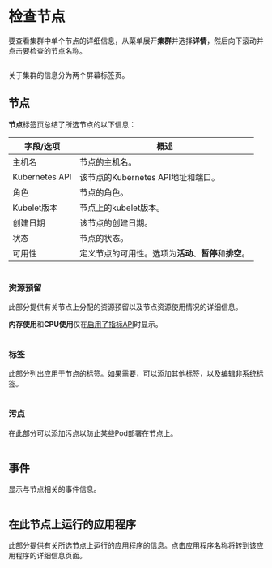 # 检查节点

要查看集群中单个节点的详细信息，从菜单展开**集群**并选择**详情**，然后向下滚动并点击要检查的节点名称。

<figure><img src="../..//assets/2.20-kubernetes-cluster-node-inspect.gif" alt=""><figcaption></figcaption></figure>

关于集群的信息分为两个屏幕标签页。

## 节点

**节点**标签页总结了所选节点的以下信息：

| 字段/选项    | 概述                                                                               |
| ------------ | ---------------------------------------------------------------------------------- |
| 主机名       | 节点的主机名。                                                                     |
| Kubernetes API | 该节点的Kubernetes API地址和端口。                                                 |
| 角色         | 节点的角色。                                                                       |
| Kubelet版本  | 节点上的kubelet版本。                                                              |
| 创建日期     | 该节点的创建日期。                                                                 |
| 状态         | 节点的状态。                                                                       |
| 可用性       | 定义节点的可用性。选项为**活动**、**暂停**和**排空**。                             |

<figure><img src="../..//assets/2.15-k8s-cluster-node-details.png" alt=""><figcaption></figcaption></figure>

### 资源预留

此部分提供有关节点上分配的资源预留以及节点资源使用情况的详细信息。

**内存使用**和**CPU使用**仅在[启用了指标API](setup.md#enable-features-using-metrics-server)时显示。

<figure><img src="../..//assets/2.15-k8s-cluster-node-resource.png" alt=""><figcaption></figcaption></figure>

### 标签

此部分列出应用于节点的标签。如果需要，可以添加其他标签，以及编辑非系统标签。

<figure><img src="../..//assets/2.15-k8s-cluster-node-labels.png" alt=""><figcaption></figcaption></figure>

### 污点

在此部分可以添加污点以防止某些Pod部署在节点上。

<figure><img src="../..//assets/2.15-k8s-cluster-node-taints.png" alt=""><figcaption></figcaption></figure>

## 事件

显示与节点相关的事件信息。

<figure><img src="../..//assets/2.15-k8s-cluster-node-events.png" alt=""><figcaption></figcaption></figure>

## 在此节点上运行的应用程序

此部分提供有关所选节点上运行的应用程序的信息。点击应用程序名称将转到该应用程序的详细信息页面。

<figure><img src="../..//assets/2.15-k8s-cluster-node-apps.png" alt=""><figcaption></figcaption></figure>
